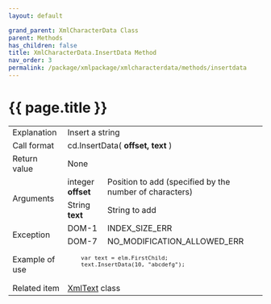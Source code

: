 ```yaml
---
layout: default

grand_parent: XmlCharacterData Class
parent: Methods
has_children: false
title: XmlCharacterData.InsertData Method
nav_order: 3
permalink: /package/xmlpackage/xmlcharacterdata/methods/insertdata
---
```

# {{ page.title }}

<table>
  <tr>
    <td>Explanation</td>
    <td colspan="2">Insert a string</td>
  </tr>
  <tr>
    <td>Call format</td>
    <td colspan="2">cd.InsertData( <b>offset, text</b> )</td>
  </tr>
  <tr>
    <td>Return value</td>
    <td colspan="2">None</td>
  </tr>  
  <tr>
    <td rowspan="2">Arguments</td>
    <td>integer <b>offset</b></td>
    <td>Position to add (specified by the number of characters)</td>
  </tr>
  <tr>
    <td>String <b>text</b></td>
    <td>String to add</td>
  </tr>
  <tr>
    <td rowspan="2">Exception</td>
    <td>DOM-1</td>
    <td>INDEX_SIZE_ERR</td>
  </tr>
  <tr>
    <td>DOM-7</td>
    <td>NO_MODIFICATION_ALLOWED_ERR</td>
  </tr>
  <tr>
    <td>Example of use</td>
    <td colspan="2"><code><pre>
    var text = elm.FirstChild;
    text.InsertData(10, "abcdefg");
    </pre></code></td>
  </tr>
  <tr>
    <td>Related item</td>
    <td colspan="2"><a href="/package/xmlpackage/xmltext">XmlText</a> class</td>
  </tr>
</table>



